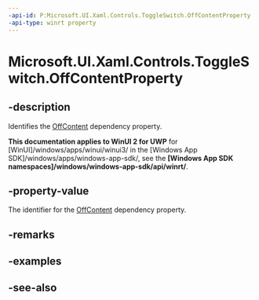 ```yaml
---
-api-id: P:Microsoft.UI.Xaml.Controls.ToggleSwitch.OffContentProperty
-api-type: winrt property
---
```


<!-- Property syntax
public Windows.UI.Xaml.DependencyProperty OffContentProperty { get; }
-->

# Microsoft.UI.Xaml.Controls.ToggleSwitch.OffContentProperty

## -description
Identifies the [OffContent](toggleswitch_offcontent.md) dependency property.

**This documentation applies to WinUI 2 for UWP** for [WinUI]/windows/apps/winui/winui3/ in the [Windows App SDK]/windows/apps/windows-app-sdk/, see the **[Windows App SDK namespaces]/windows/windows-app-sdk/api/winrt/**.

## -property-value
The identifier for the [OffContent](toggleswitch_offcontent.md) dependency property.

## -remarks

## -examples

## -see-also
